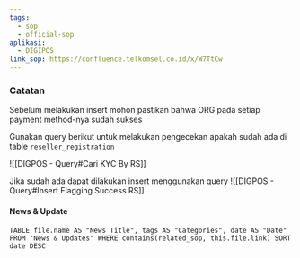 ```yaml
---
tags:
  - sop
  - official-sop
aplikasi:
  - DIGIPOS
link_sop: https://confluence.telkomsel.co.id/x/W7TtCw
---
```

### Catatan

Sebelum melakukan insert mohon pastikan bahwa ORG pada setiap payment method-nya sudah sukses

Gunakan query berikut untuk melakukan pengecekan apakah sudah ada di table `reseller_registration`

![[DIGPOS - Query#Cari KYC By RS]]

Jika sudah ada dapat dilakukan insert menggunakan query
![[DIGPOS - Query#Insert Flagging Success RS]]

#### News & Update
```dataview
TABLE file.name AS "News Title", tags AS "Categories", date AS "Date" FROM "News & Updates" WHERE contains(related_sop, this.file.link) SORT date DESC
```

